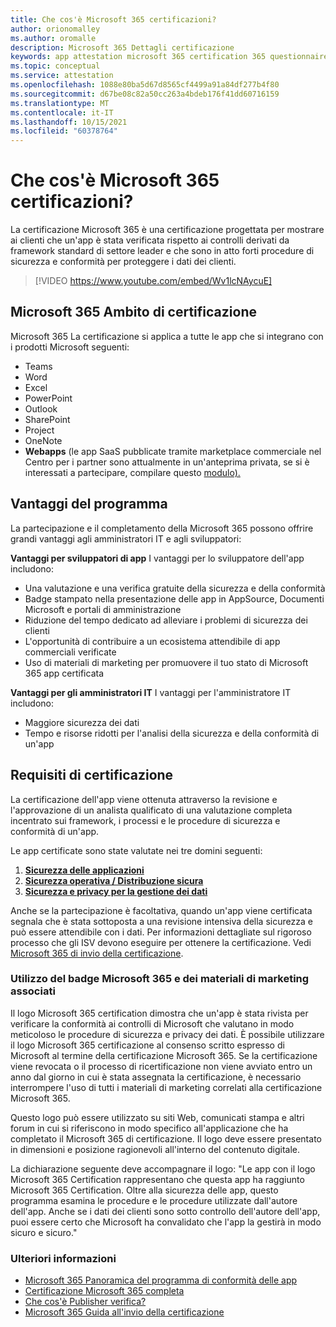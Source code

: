```yaml
---
title: Che cos'è Microsoft 365 certificazioni?
author: orionomalley
ms.author: oromalle
description: Microsoft 365 Dettagli certificazione
keywords: app attestation microsoft 365 certification 365 questionnaire appSource
ms.topic: conceptual
ms.service: attestation
ms.openlocfilehash: 1088e80ba5d67d8565cf4499a91a84df277b4f80
ms.sourcegitcommit: d67be08c82a50cc263a4bdeb176f41dd60716159
ms.translationtype: MT
ms.contentlocale: it-IT
ms.lasthandoff: 10/15/2021
ms.locfileid: "60378764"
---
```

# <a name="what-is-microsoft-365-certification"></a>Che cos'è Microsoft 365 certificazioni?

La certificazione Microsoft 365 è una certificazione progettata per mostrare ai clienti che un'app è stata verificata rispetto ai controlli derivati da framework standard di settore leader e che sono in atto forti procedure di sicurezza e conformità per proteggere i dati dei clienti. 

>[!VIDEO https://www.youtube.com/embed/Wv1lcNAycuE]


## <a name="microsoft-365-certification-scope"></a>Microsoft 365 Ambito di certificazione

Microsoft 365 La certificazione si applica a tutte le app che si integrano con i prodotti Microsoft seguenti:
- Teams
- Word
- Excel
- PowerPoint
- Outlook
- SharePoint
- Project
- OneNote
- **Webapps** (le app SaaS pubblicate tramite marketplace commerciale nel Centro per i partner sono attualmente in un'anteprima privata, se si è interessati a partecipare, compilare questo [modulo).](https://customervoice.microsoft.com/Pages/ResponsePage.aspx?id=v4j5cvGGr0GRqy180BHbR4cf3qxCU_RNtqjCSalFdSFUNDMzTVJKR0wzTEJRSFJVSk9OQUlOV0RJSyQlQCN0PWcu)


## <a name="program-benefits"></a>Vantaggi del programma
La partecipazione e il completamento della Microsoft 365 possono offrire grandi vantaggi agli amministratori IT e agli sviluppatori:

**Vantaggi per sviluppatori di app** I vantaggi per lo sviluppatore dell'app includono: 
-   Una valutazione e una verifica gratuite della sicurezza e della conformità
-   Badge stampato nella presentazione delle app in AppSource, Documenti Microsoft e portali di amministrazione
-   Riduzione del tempo dedicato ad alleviare i problemi di sicurezza dei clienti 
-   L'opportunità di contribuire a un ecosistema attendibile di app commerciali verificate
- Uso di materiali di marketing per promuovere il tuo stato di Microsoft 365 app certificata

**Vantaggi per gli amministratori IT** I vantaggi per l'amministratore IT includono:
-   Maggiore sicurezza dei dati
-   Tempo e risorse ridotti per l'analisi della sicurezza e della conformità di un'app 

## <a name="certification-requirements"></a>Requisiti di certificazione
La certificazione dell'app viene ottenuta attraverso la revisione e l'approvazione di un analista qualificato di una valutazione completa incentrato sui framework, i processi e le procedure di sicurezza e conformità di un'app. 

Le app certificate sono state valutate nei tre domini seguenti:
1.  [**Sicurezza delle applicazioni**]( https://docs.microsoft.com/en-us/microsoft-365-app-certification/docs/certification-submission-guide#application-security)
1.  [**Sicurezza operativa / Distribuzione sicura**]( https://docs.microsoft.com/en-us/microsoft-365-app-certification/docs/certification-submission-guide#operational-security)
1.  [**Sicurezza e privacy per la gestione dei dati**]( https://docs.microsoft.com/en-us/microsoft-365-app-certification/docs/certification-submission-guide#data-handling-security-and-privacy)

Anche se la partecipazione è facoltativa, quando un'app viene certificata segnala che è stata sottoposta a una revisione intensiva della sicurezza e può essere attendibile con i dati. Per informazioni dettagliate sul rigoroso processo che gli ISV devono eseguire per ottenere la certificazione. Vedi [Microsoft 365 di invio della certificazione](https://docs.microsoft.com/microsoft-365-app-certification/docs/certification-submission-guide).


### <a name="using-the-microsoft-365-badge-and-associated-marketing-materials"></a>Utilizzo del badge Microsoft 365 e dei materiali di marketing associati
Il logo Microsoft 365 certification dimostra che un'app è stata rivista per verificare la conformità ai controlli di Microsoft che valutano in modo meticoloso le procedure di sicurezza e privacy dei dati. È possibile utilizzare il logo Microsoft 365 certificazione al consenso scritto espresso di Microsoft al termine della certificazione Microsoft 365. Se la certificazione viene revocata o il processo di ricertificazione non viene avviato entro un anno dal giorno in cui è stata assegnata la certificazione, è necessario interrompere l'uso di tutti i materiali di marketing correlati alla certificazione Microsoft 365. 

Questo logo può essere utilizzato su siti Web, comunicati stampa e altri forum in cui si riferiscono in modo specifico all'applicazione che ha completato il Microsoft 365 di certificazione. Il logo deve essere presentato in dimensioni e posizione ragionevoli all'interno del contenuto digitale. 

La dichiarazione seguente deve accompagnare il logo: "Le app con il logo Microsoft 365 Certification rappresentano che questa app ha raggiunto Microsoft 365 Certification. Oltre alla sicurezza delle app, questo programma esamina le procedure e le procedure utilizzate dall'autore dell'app. Anche se i dati dei clienti sono sotto controllo dell'autore dell'app, puoi essere certo che Microsoft ha convalidato che l'app la gestirà in modo sicuro e sicuro."


### <a name="learn-more"></a>Ulteriori informazioni
* [Microsoft 365 Panoramica del programma di conformità delle app](~/overview.md)  
* [Certificazione Microsoft 365 completa](~/docs/certification.md)  
* [Che cos'è Publisher verifica?](https://docs.microsoft.com/azure/active-directory/develop/publisher-verification-overview)
* [Microsoft 365 Guida all'invio della certificazione](~/docs/certification-submission-guide.md)

